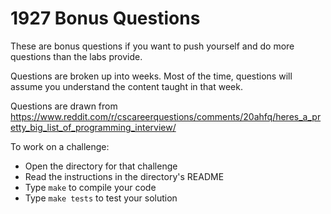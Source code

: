 # 1927 Bonus Questions

These are bonus questions if you want to push yourself and do more questions than the labs provide.

Questions are broken up into weeks.
Most of the time, questions will assume you understand the content taught in that week.

Questions are drawn from https://www.reddit.com/r/cscareerquestions/comments/20ahfq/heres_a_pretty_big_list_of_programming_interview/

To work on a challenge:

  * Open the directory for that challenge
  * Read the instructions in the directory's README
  * Type `make` to compile your code
  * Type `make tests` to test your solution
